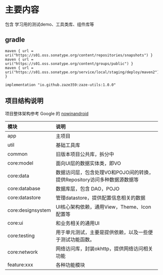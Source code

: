 # 主要内容

包含 学习用的测试demo、工具类库、组件库等

## gradle
```
maven { url = uri("https://s01.oss.sonatype.org/content/repositories/snapshots") }
maven { url = uri("https://s01.oss.sonatype.org/content/groups/public") }
maven { url = uri("https://s01.oss.sonatype.org/service/local/staging/deploy/maven2") }
```
```
implementation "io.github.zaze359:zaze-utils:1.0.0"
```
## 项目结构说明
项目整体架构参考 Google 的 [nowinandroid](https://github.com/android/nowinandroid/)

|模块|说明|
|:--|:--|
|app|主项目|
|util|基础工具库|
|common|旧版本项目公共库，拆分中|
|core:model|面向UI层的数据实体类，即VO|
|core:data|数据访问层，包含处理VO和POJO间的转换，提供Repository访问多种数据源数据等|
|core:database|数据库层，包含 DAO，POJO|
|core:datastore|管理datastore，提供配置信息相关的数据|
|core:designsystem|UI核心架构依赖，通用View，Theme、Icon配置等|
|core:ui|和业务相关的通用UI|
|core:testing|用于单元测试，主要是提供依赖，以及一些便于测试功能函数。|
|core:network|网络访问库，封装okhttp，提供网络访问相关功能|
|feature:xxx|各种功能模块|


